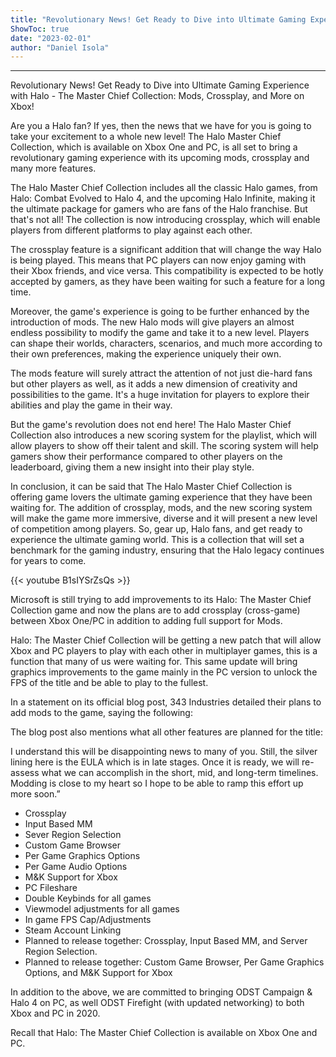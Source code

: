 ```yaml
---
title: "Revolutionary News! Get Ready to Dive into Ultimate Gaming Experience with Halo - The Master Chief Collection: Mods, Crossplay, and More on Xbox!"
ShowToc: true 
date: "2023-02-01"
author: "Daniel Isola"
---
```

*****
Revolutionary News! Get Ready to Dive into Ultimate Gaming Experience with Halo - The Master Chief Collection: Mods, Crossplay, and More on Xbox!

Are you a Halo fan? If yes, then the news that we have for you is going to take your excitement to a whole new level! The Halo Master Chief Collection, which is available on Xbox One and PC, is all set to bring a revolutionary gaming experience with its upcoming mods, crossplay and many more features.

The Halo Master Chief Collection includes all the classic Halo games, from Halo: Combat Evolved to Halo 4, and the upcoming Halo Infinite, making it the ultimate package for gamers who are fans of the Halo franchise. But that's not all! The collection is now introducing crossplay, which will enable players from different platforms to play against each other.

The crossplay feature is a significant addition that will change the way Halo is being played. This means that PC players can now enjoy gaming with their Xbox friends, and vice versa. This compatibility is expected to be hotly accepted by gamers, as they have been waiting for such a feature for a long time.

Moreover, the game's experience is going to be further enhanced by the introduction of mods. The new Halo mods will give players an almost endless possibility to modify the game and take it to a new level. Players can shape their worlds, characters, scenarios, and much more according to their own preferences, making the experience uniquely their own.

The mods feature will surely attract the attention of not just die-hard fans but other players as well, as it adds a new dimension of creativity and possibilities to the game. It's a huge invitation for players to explore their abilities and play the game in their way.

But the game's revolution does not end here! The Halo Master Chief Collection also introduces a new scoring system for the playlist, which will allow players to show off their talent and skill. The scoring system will help gamers show their performance compared to other players on the leaderboard, giving them a new insight into their play style.

In conclusion, it can be said that The Halo Master Chief Collection is offering game lovers the ultimate gaming experience that they have been waiting for. The addition of crossplay, mods, and the new scoring system will make the game more immersive, diverse and it will present a new level of competition among players. So, gear up, Halo fans, and get ready to experience the ultimate gaming world. This is a collection that will set a benchmark for the gaming industry, ensuring that the Halo legacy continues for years to come.

{{< youtube B1sIYSrZsQs >}} 



Microsoft is still trying to add improvements to its Halo: The Master Chief Collection game and now the plans are to add crossplay (cross-game) between Xbox One/PC in addition to adding full support for Mods.
 
Halo: The Master Chief Collection will be getting a new patch that will allow Xbox and PC players to play with each other in multiplayer games, this is a function that many of us were waiting for. This same update will bring graphics improvements to the game mainly in the PC version to unlock the FPS of the title and be able to play to the fullest.
 
In a statement on its official blog post, 343 Industries detailed their plans to add mods to the game, saying the following:
 
The blog post also mentions what all other features are planned for the title:
 
I understand this will be disappointing news to many of you. Still, the silver lining here is the EULA which is in late stages. Once it is ready, we will re-assess what we can accomplish in the short, mid, and long-term timelines. Modding is close to my heart so I hope to be able to ramp this effort up more soon.”
 
- Crossplay
 - Input Based MM
 - Sever Region Selection
 - Custom Game Browser
 - Per Game Graphics Options
 - Per Game Audio Options
 - M&K Support for Xbox
 - PC Fileshare
 - Double Keybinds for all games
 - Viewmodel adjustments for all games
 - In game FPS Cap/Adjustments
 - Steam Account Linking
 - Planned to release together: Crossplay, Input Based MM, and Server Region Selection.
 - Planned to release together: Custom Game Browser, Per Game Graphics Options, and M&K Support for Xbox

 
In addition to the above, we are committed to bringing ODST Campaign & Halo 4 on PC, as well ODST Firefight (with updated networking) to both Xbox and PC in 2020.
 
Recall that Halo: The Master Chief Collection is available on Xbox One and PC.




